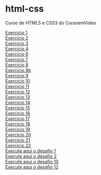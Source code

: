 # html-css
Curso de HTML5  e CSS3 do CursoemVideo



<a href="https://joaodoctype123.github.io/html-css/exercicios/ex001">Exercicio 1</a>
<br>
<a href="https://joaodoctype123.github.io/html-css/exercicios/ex002">Exercicio 2</a>
<br>
<a href="https://joaodoctype123.github.io/html-css/exercicios/ex003">Exercicio 3</a>
<br>
<a href="https://joaodoctype123.github.io/html-css/exercicios/ex004">Exercicio 4</a>
<br>
<a href="https://joaodoctype123.github.io/html-css/exercicios/ex006">Exercicio 6</a>
<br>
<a href="https://joaodoctype123.github.io/html-css/exercicios/ex007">Exercicio 7</a>
<br>
<a href="https://joaodoctype123.github.io/html-css/exercicios/ex008">Exercicio 8</a>
<br>
<a href="https://joaodoctype123.github.io/html-css/exercicios/ex008b">Exercicio 8b</a>
<br>
<a href="https://joaodoctype123.github.io/html-css/exercicios/ex009">Exercicio 9</a>
<br>
<a href="https://joaodoctype123.github.io/html-css/exercicios/ex010">Exercicio 10</a>
<br>
<a href="https://joaodoctype123.github.io/html-css/exercicios/ex011">Exercicio 11</a>
<br>
<a href="https://joaodoctype123.github.io/html-css/exercicios/ex012">Exercicio 12</a>
<br>
<a href="https://joaodoctype123.github.io/html-css/exercicios/ex013">Exercicio 13</a>
<br>
<a href="https://joaodoctype123.github.io/html-css/exercicios/ex014">Exercicio 14</a>
<br>
<a href="https://joaodoctype123.github.io/html-css/exercicios/ex015">Exercicio 15</a>
<br>
<a href="https://joaodoctype123.github.io/html-css/exercicios/ex016">Exercicio 16</a>
<br>
<a href="https://joaodoctype123.github.io/html-css/exercicios/ex017">Exercicio 17</a>
<br>
<a href="https://joaodoctype123.github.io/html-css/exercicios/ex018">Exercicio 18</a>
<br>
<a href="https://joaodoctype123.github.io/html-css/exercicios/ex019">Exercicio 19</a>
<br>
<a href="https://joaodoctype123.github.io/html-css/exercicios/ex020">Exercicio 20</a>
<br>
<a href="https://joaodoctype123.github.io/html-css/exercicios/ex021">Exercicio 21</a>
<br>
<a href="https://joaodoctype123.github.io/html-css/exercicios/ex022/fundo01.html">Exercicio 22</a>
<br>
<a href="https://joaodoctype123.github.io/html-css/desafios/d001/">Execute aqui o desafio 1</a>
<br>
<a href="https://joaodoctype123.github.io/html-css/desafios/d002/">Execute aqui o desafio 2</a>
<br>
<a href="https://joaodoctype123.github.io/html-css/desafios/d10/">Execute aqui o desafio 10</a>
<br>
<a href="https://joaodoctype123.github.io/html-css/desafios/d12/">Execute aqui o desafio 12</a>